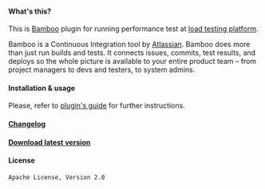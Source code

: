 ####  What's this?

This is [Bamboo](https://www.atlassian.com/software/bamboo) plugin for running performance test at [load testing platform](http://blazemeter.com).

Bamboo is a Continuous Integration tool by [Atlassian](https://www.atlassian.com/). Bamboo does more than just run builds and tests. It connects issues, commits, test results, and deploys so the whole picture is available to your entire product team – from project managers to devs and testers, to system admins.

####  Installation & usage

Please, refer to [plugin's guide](https://guide.blazemeter.com/hc/en-us/articles/206733419-BlazeMeter-Plugin-to-Bamboo) for further instructions. 

#### [Changelog](https://github.com/Blazemeter/blazemeter-bamboo-plugin/blob/master/Changelog.md)

#### [Download latest version](https://marketplace.atlassian.com/plugins/com.blazemeter.bamboo.plugin.BlazeMeterBamboo/server/overview)

#### License
 
    Apache License, Version 2.0
